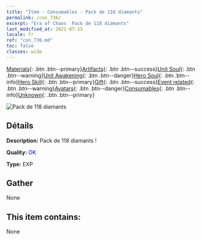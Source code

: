 ```yaml
---
title: "Item - Consumables - Pack de 118 diamants"
permalink: /con_736/
excerpt: "Era of Chaos  Pack de 118 diamants"
last_modified_at: 2021-07-13
locale: fr
ref: "con_736.md"
toc: false
classes: wide
---
```

 [Materials](/ItemsFR/){: .btn .btn--primary}[Artifacts](/ItemsFR/Artifacts/){: .btn .btn--success}[Unit Soul](/ItemsFR/UnitSoul/){: .btn .btn--warning}[Unit Awakening](/ItemsFR/UnitAwakening/){: .btn .btn--danger}[Hero Soul](/ItemsFR/HeroSoul/){: .btn .btn--info}[Hero Skill](/ItemsFR/HeroSkill/){: .btn .btn--primary}[Gift](/ItemsFR/Gift/){: .btn .btn--success}[Event related](/ItemsFR/Events/){: .btn .btn--warning}[Avatars](/ItemsFR/Avatars/){: .btn .btn--danger}[Consumables](/ItemsFR/Consumables/){: .btn .btn--info}[Unknown](/ItemsFR/Unknown/){: .btn .btn--primary}

 ![Pack de 118 diamants](/images/t/i_tool_30272.png)

## Détails
 **Description:** Pack de 118 diamants !

 **Quality:** <span style="color: #0000CD">OK</span>

 **Type:** EXP

## Gather

  None

## This item contains:

  None

